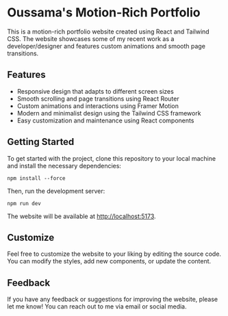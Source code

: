 # Oussama's Motion-Rich Portfolio

This is a motion-rich portfolio website created using React and Tailwind CSS. The website showcases some of my recent work as a developer/designer and features custom animations and smooth page transitions.

## Features

- Responsive design that adapts to different screen sizes
- Smooth scrolling and page transitions using React Router
- Custom animations and interactions using Framer Motion
- Modern and minimalist design using the Tailwind CSS framework
- Easy customization and maintenance using React components

## Getting Started

To get started with the project, clone this repository to your local machine and install the necessary dependencies:
```
npm install --force
```

Then, run the development server:
```
npm run dev
```

The website will be available at [http://localhost:5173](http://localhost:5173).

## Customize

Feel free to customize the website to your liking by editing the source code. You can modify the styles, add new components, or update the content.

## Feedback

If you have any feedback or suggestions for improving the website, please let me know! You can reach out to me via email or social media.

